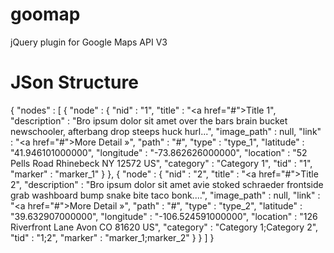 goomap
======

jQuery plugin for Google Maps API V3



JSon Structure
==============

{
  "nodes" : [
    {
      "node" : {
        "nid" : "1",
        "title" : "<a href=\"#\">Title 1</a>",
        "description" : "Bro ipsum dolor sit amet over the bars brain bucket newschooler, afterbang drop steeps huck hurl...",
        "image_path" : null,
        "link" : "<a href=\"#\">More Detail &raquo;</a>",
        "path" : "#",
        "type" : "type_1",
        "latitude" : "41.946101000000",
        "longitude" : "-73.862626000000",
        "location" : "52 Pells Road Rhinebeck NY 12572 US",
        "category" : "Category 1",
        "tid" : "1",
        "marker" : "marker_1"
      }
    },
    {
      "node" : {
        "nid" : "2",
        "title" : "<a href=\"#\">Title 2</a>",
        "description" : "Bro ipsum dolor sit amet avie stoked schraeder frontside grab washboard bump snake bite taco bonk....",
        "image_path" : null,
        "link" : "<a href=\"#\">More Detail &raquo;</a>",
        "path" : "#",
        "type" : "type_2",
        "latitude" : "39.632907000000",
        "longitude" : "-106.524591000000",
        "location" : "126 Riverfront Lane Avon CO 81620 US",
        "category" : "Category 1;Category 2",
        "tid" : "1;2",
        "marker" : "marker_1;marker_2"
      }
    }
  ]
}